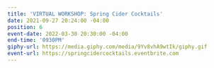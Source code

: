 ```yaml
---
title: 'VIRTUAL WORKSHOP: Spring Cider Cocktails'
date: 2021-09-27 20:24:00 -04:00
position: 6
event-date: 2022-03-30 20:30:00 -04:00
end-time: '0930PM'
giphy-url: https://media.giphy.com/media/9Yv8vhA9wtIk/giphy.gif
event-url: https://springcidercocktails.eventbrite.com
---
```


